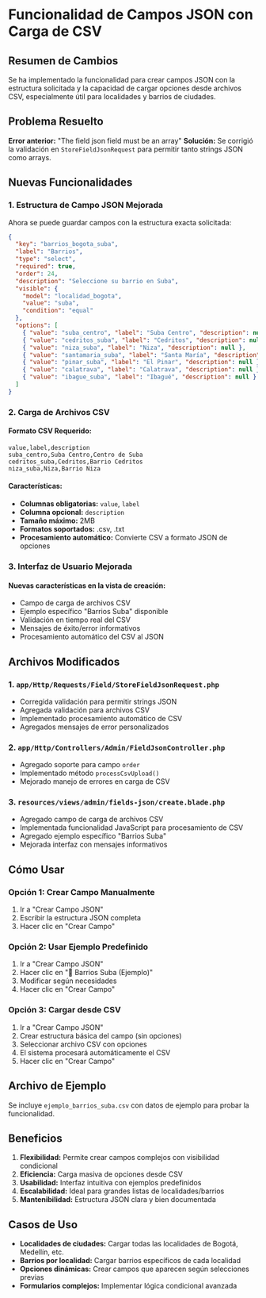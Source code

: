# Funcionalidad de Campos JSON con Carga de CSV

## Resumen de Cambios

Se ha implementado la funcionalidad para crear campos JSON con la estructura solicitada y la capacidad de cargar opciones desde archivos CSV, especialmente útil para localidades y barrios de ciudades.

## Problema Resuelto

**Error anterior:** "The field json field must be an array"
**Solución:** Se corrigió la validación en `StoreFieldJsonRequest` para permitir tanto strings JSON como arrays.

## Nuevas Funcionalidades

### 1. Estructura de Campo JSON Mejorada

Ahora se puede guardar campos con la estructura exacta solicitada:

```json
{
  "key": "barrios_bogota_suba",
  "label": "Barrios",
  "type": "select",
  "required": true,
  "order": 24,
  "description": "Seleccione su barrio en Suba",
  "visible": {
    "model": "localidad_bogota",
    "value": "suba",
    "condition": "equal"
  },
  "options": [
    { "value": "suba_centro", "label": "Suba Centro", "description": null },
    { "value": "cedritos_suba", "label": "Cedritos", "description": null },
    { "value": "niza_suba", "label": "Niza", "description": null },
    { "value": "santamaria_suba", "label": "Santa María", "description": null },
    { "value": "pinar_suba", "label": "El Pinar", "description": null },
    { "value": "calatrava", "label": "Calatrava", "description": null },
    { "value": "ibague_suba", "label": "Ibagué", "description": null }
  ]
}
```

### 2. Carga de Archivos CSV

#### Formato CSV Requerido:
```csv
value,label,description
suba_centro,Suba Centro,Centro de Suba
cedritos_suba,Cedritos,Barrio Cedritos
niza_suba,Niza,Barrio Niza
```

#### Características:
- **Columnas obligatorias:** `value`, `label`
- **Columna opcional:** `description`
- **Tamaño máximo:** 2MB
- **Formatos soportados:** .csv, .txt
- **Procesamiento automático:** Convierte CSV a formato JSON de opciones

### 3. Interfaz de Usuario Mejorada

#### Nuevas características en la vista de creación:
- Campo de carga de archivos CSV
- Ejemplo específico "Barrios Suba" disponible
- Validación en tiempo real del CSV
- Mensajes de éxito/error informativos
- Procesamiento automático del CSV al JSON

## Archivos Modificados

### 1. `app/Http/Requests/Field/StoreFieldJsonRequest.php`
- Corregida validación para permitir strings JSON
- Agregada validación para archivos CSV
- Implementado procesamiento automático de CSV
- Agregados mensajes de error personalizados

### 2. `app/Http/Controllers/Admin/FieldJsonController.php`
- Agregado soporte para campo `order`
- Implementado método `processCsvUpload()`
- Mejorado manejo de errores en carga de CSV

### 3. `resources/views/admin/fields-json/create.blade.php`
- Agregado campo de carga de archivos CSV
- Implementada funcionalidad JavaScript para procesamiento de CSV
- Agregado ejemplo específico "Barrios Suba"
- Mejorada interfaz con mensajes informativos

## Cómo Usar

### Opción 1: Crear Campo Manualmente
1. Ir a "Crear Campo JSON"
2. Escribir la estructura JSON completa
3. Hacer clic en "Crear Campo"

### Opción 2: Usar Ejemplo Predefinido
1. Ir a "Crear Campo JSON"
2. Hacer clic en "🎯 Barrios Suba (Ejemplo)"
3. Modificar según necesidades
4. Hacer clic en "Crear Campo"

### Opción 3: Cargar desde CSV
1. Ir a "Crear Campo JSON"
2. Crear estructura básica del campo (sin opciones)
3. Seleccionar archivo CSV con opciones
4. El sistema procesará automáticamente el CSV
5. Hacer clic en "Crear Campo"

## Archivo de Ejemplo

Se incluye `ejemplo_barrios_suba.csv` con datos de ejemplo para probar la funcionalidad.

## Beneficios

1. **Flexibilidad:** Permite crear campos complejos con visibilidad condicional
2. **Eficiencia:** Carga masiva de opciones desde CSV
3. **Usabilidad:** Interfaz intuitiva con ejemplos predefinidos
4. **Escalabilidad:** Ideal para grandes listas de localidades/barrios
5. **Mantenibilidad:** Estructura JSON clara y bien documentada

## Casos de Uso

- **Localidades de ciudades:** Cargar todas las localidades de Bogotá, Medellín, etc.
- **Barrios por localidad:** Cargar barrios específicos de cada localidad
- **Opciones dinámicas:** Crear campos que aparecen según selecciones previas
- **Formularios complejos:** Implementar lógica condicional avanzada


